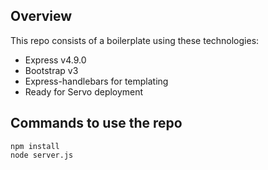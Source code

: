 
## Overview


This repo consists of a boilerplate using these technologies:

- Express v4.9.0
- Bootstrap v3
- Express-handlebars for templating
- Ready for Servo deployment


## Commands to use the repo

	npm install
	node server.js

